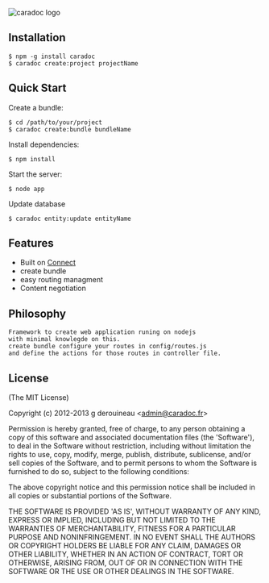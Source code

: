 ![caradoc logo](http://f.cl.ly/items/2v0d202T0D3Y271K431Q/caradoc_logo.png)




## Installation

    $ npm -g install caradoc
    $ caradoc create:project projectName


## Quick Start


 Create a bundle:

    $ cd /path/to/your/project
    $ caradoc create:bundle bundleName

 Install dependencies:

    $ npm install

 Start the server:

    $ node app

 Update database

    $ caradoc entity:update entityName

## Features

  * Built on [Connect](http://github.com/senchalabs/connect)
  * create bundle
  * easy routing managment
  * Content negotiation

## Philosophy

    Framework to create web application runing on nodejs
    with minimal knowlegde on this.
    create bundle configure your routes in config/routes.js
    and define the actions for those routes in controller file.




## License

(The MIT License)

Copyright (c) 2012-2013 g derouineau &lt;admin@caradoc.fr&gt;

Permission is hereby granted, free of charge, to any person obtaining
a copy of this software and associated documentation files (the
'Software'), to deal in the Software without restriction, including
without limitation the rights to use, copy, modify, merge, publish,
distribute, sublicense, and/or sell copies of the Software, and to
permit persons to whom the Software is furnished to do so, subject to
the following conditions:

The above copyright notice and this permission notice shall be
included in all copies or substantial portions of the Software.

THE SOFTWARE IS PROVIDED 'AS IS', WITHOUT WARRANTY OF ANY KIND,
EXPRESS OR IMPLIED, INCLUDING BUT NOT LIMITED TO THE WARRANTIES OF
MERCHANTABILITY, FITNESS FOR A PARTICULAR PURPOSE AND NONINFRINGEMENT.
IN NO EVENT SHALL THE AUTHORS OR COPYRIGHT HOLDERS BE LIABLE FOR ANY
CLAIM, DAMAGES OR OTHER LIABILITY, WHETHER IN AN ACTION OF CONTRACT,
TORT OR OTHERWISE, ARISING FROM, OUT OF OR IN CONNECTION WITH THE
SOFTWARE OR THE USE OR OTHER DEALINGS IN THE SOFTWARE.
